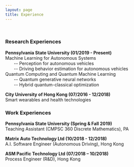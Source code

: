 ```yaml
---
layout: page
title: Experience
---
```


<!-- You can also browse my <a href="https://scholar.google.com/citations?user=i1uHh2sAAAAJ&hl=en">Google Scholar profile</a>. -->
<br />

<h3>
    <a name='2019'></a> Research Experiences
</h3>

<div class="media">
    <div class="media-body">
       <p class="media-heading">
          <strong>Pennsylvania State University (01/2019 - Present)
</strong><br />
         Machine Learning for Autonomous Systems <br />
           &nbsp;&nbsp;&nbsp;&nbsp;&nbsp;&nbsp; -- Perception for autonomous vehicles<br />
           &nbsp;&nbsp;&nbsp;&nbsp;&nbsp;&nbsp; -- Driving behavior estimation for autonomous vehicles<br />
         Quantum Computing and Quantum Machine Learning <br />
           &nbsp;&nbsp;&nbsp;&nbsp;&nbsp;&nbsp; -- Quantum generative neural networks<br />
           &nbsp;&nbsp;&nbsp;&nbsp;&nbsp;&nbsp; -- Hybrid quantum-classical optimization<br />
       </p>
    </div>
</div>

<div class="media">
    <div class="media-body">
       <p class="media-heading">
          <strong>City University of Hong Kong (07/2016 - 12/2018)
</strong><br />
         Smart wearables and health technologies <br />
       </p>
    </div>
</div>


<h3>
    <a name='2019'></a> Work Experiences
</h3>

<div class="media">
    <div class="media-body">
       <p class="media-heading">
          <strong>Pennsylvania State University (Spring & Fall 2019)
</strong><br />
         Teaching Assistant (CMPSC 360 Discrete Mathematics), PA <br />
       </p>
    </div>
<div class="media">
    <div class="media-body">
       <p class="media-heading">
          <strong>Matrix Auto Technology Ltd (10/2018 - 12/2018)
</strong><br />
         A.I. Software Engineer (Autonomous Driving), Hong Kong <br />
       </p>
    </div>
</div>

<div class="media">
    <div class="media-body">
       <p class="media-heading">
          <strong>ASM Pacific Technology Ltd (07/2018 – 10/2018)
</strong><br />
         Process Engineer (R&D), Hong Kong <br />
       </p>
    </div>
</div>
